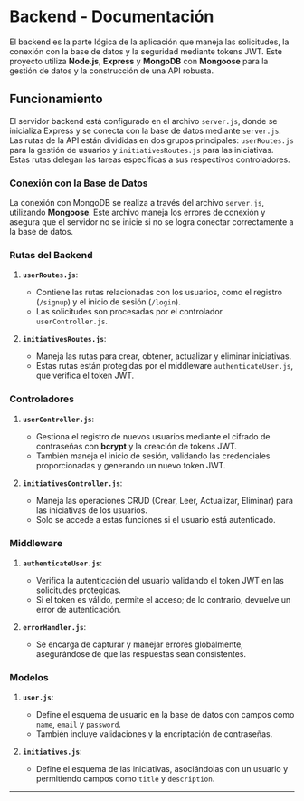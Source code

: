# **Backend - Documentación**

El backend es la parte lógica de la aplicación que maneja las solicitudes, la conexión con la base de datos y la seguridad mediante tokens JWT. Este proyecto utiliza **Node.js**, **Express** y **MongoDB** con **Mongoose** para la gestión de datos y la construcción de una API robusta.

## **Funcionamiento**

El servidor backend está configurado en el archivo `server.js`, donde se inicializa Express y se conecta con la base de datos mediante `server.js`. Las rutas de la API están divididas en dos grupos principales: `userRoutes.js` para la gestión de usuarios y `initiativesRoutes.js` para las iniciativas. Estas rutas delegan las tareas específicas a sus respectivos controladores.

### **Conexión con la Base de Datos**

La conexión con MongoDB se realiza a través del archivo `server.js`, utilizando **Mongoose**. Este archivo maneja los errores de conexión y asegura que el servidor no se inicie si no se logra conectar correctamente a la base de datos.

### **Rutas del Backend**

1. **`userRoutes.js`**:
   - Contiene las rutas relacionadas con los usuarios, como el registro (`/signup`) y el inicio de sesión (`/login`).
   - Las solicitudes son procesadas por el controlador `userController.js`.

2. **`initiativesRoutes.js`**:
   - Maneja las rutas para crear, obtener, actualizar y eliminar iniciativas.
   - Estas rutas están protegidas por el middleware `authenticateUser.js`, que verifica el token JWT.

### **Controladores**

1. **`userController.js`**:
   - Gestiona el registro de nuevos usuarios mediante el cifrado de contraseñas con **bcrypt** y la creación de tokens JWT.
   - También maneja el inicio de sesión, validando las credenciales proporcionadas y generando un nuevo token JWT.

2. **`initiativesController.js`**:
   - Maneja las operaciones CRUD (Crear, Leer, Actualizar, Eliminar) para las iniciativas de los usuarios.
   - Solo se accede a estas funciones si el usuario está autenticado.

### **Middleware**

1. **`authenticateUser.js`**:
   - Verifica la autenticación del usuario validando el token JWT en las solicitudes protegidas.
   - Si el token es válido, permite el acceso; de lo contrario, devuelve un error de autenticación.

2. **`errorHandler.js`**:
   - Se encarga de capturar y manejar errores globalmente, asegurándose de que las respuestas sean consistentes.

### **Modelos**

1. **`user.js`**:
   - Define el esquema de usuario en la base de datos con campos como `name`, `email` y `password`.
   - También incluye validaciones y la encriptación de contraseñas.

2. **`initiatives.js`**:
   - Define el esquema de las iniciativas, asociándolas con un usuario y permitiendo campos como `title` y `description`.

---
